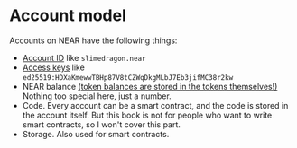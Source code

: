 # Account model

Accounts on NEAR have the following things:
- [Account ID](account-ids.md) like `slimedragon.near`
- [Access keys](keys.md) like `ed25519:HDXaKmewwTBHp87V8tCZWqDkgMLbJ7Eb3jifMC38r2kw`
- NEAR balance [(token balances are stored in the tokens themselves!)](../../lvl1/fts.md#storage-fee)
  Nothing too special here, just a number.
- Code. Every account can be a smart contract, and the code is stored in the account itself.
  But this book is not for people who want to write smart contracts, so I won't cover this part.
- Storage. Also used for smart contracts.
